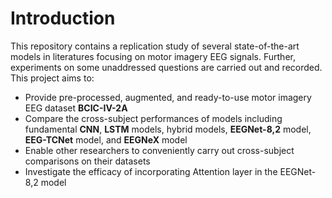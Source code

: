 # Introduction
This repository contains a replication study of several state-of-the-art models in literatures focusing on motor imagery EEG signals. Further, experiments on some unaddressed questions are carried out and recorded. This project aims to:
* Provide pre-processed, augmented, and ready-to-use motor imagery EEG dataset **BCIC-IV-2A**
* Compare the cross-subject performances of models including fundamental **CNN**, **LSTM** models, hybrid models, **EEGNet-8,2** model, **EEG-TCNet** model, and **EEGNeX** model
* Enable other researchers to conveniently carry out cross-subject comparisons on their datasets
* Investigate the efficacy of incorporating Attention layer in the EEGNet-8,2 model

